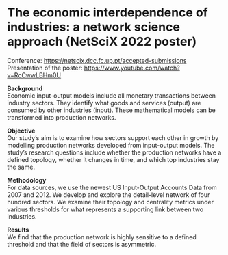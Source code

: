 # The economic interdependence of industries: a network science approach (NetSciX 2022 poster)

Conference: https://netscix.dcc.fc.up.pt/accepted-submissions
Presentation of the poster: https://www.youtube.com/watch?v=RcCwwLBHm0U

**Background**  
Economic input-output models include all monetary transactions between industry sectors. They identify what goods and services (output) are consumed by other industries (input). These mathematical models can be transformed into production networks.

**Objective**  
Our study’s aim is to examine how sectors support each other in growth by modelling production networks developed from input-output models. The study’s research questions include whether the production networks have a defined topology, whether it changes in time, and which top industries stay the same.

**Methodology**  
For data sources, we use the newest US Input-Output Accounts Data from 2007 and 2012. We develop and explore the detail-level network of four hundred sectors. We examine their topology and centrality metrics under various thresholds for what represents a supporting link between two industries.

**Results**  
We find that the production network is highly sensitive to a defined threshold and that the field of sectors is asymmetric.
